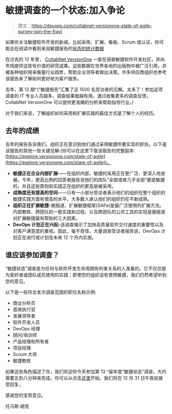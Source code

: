 # 敏捷调查的一个状态:加入争论

> 原文：<https://devops.com/collabnet-versionone-state-of-agile-survey-join-the-fray/>

如果你关注敏捷软件开发的新闻，比如采用、扩展、看板、Scrum 或认证，你可能会在阅读中看到来自敏捷报告的[状态的统计数据](http://stateofagile.versionone.com/)

在过去的 12 年里， [CollabNet VersionOne](https://www.collab.net/) 一直在调查敏捷软件开发社区，并向市场提供这些有价值的研究成果。这些数据在世界各地的出版物中被广泛引用，并被各种组织用来衡量行业趋势，帮助企业领导者做出决策。许多供应商组织也参考该报告来了解如何更好地为客户服务。

去年，第 12 期^(“敏捷报告”汇集了近 1500 名受访者的见解。太多了！参加这项调查的 IT 专业人员越多，调查结果就越有用。通过收集更多的调查反馈，CollabNet VersionOne 可以提供更准确的分析来帮助指导行业。)

对于我们来说，了解组织如何采用和扩展实践的最佳方式是了解个人的经历。

## **去年的成绩** 

去年的报告告诉我们，组织正在意识到他们通过采用敏捷所要实现的好处。以下是该报告的其他一些关键见解:(你可以在这里下载该报告的完整副本:[https://explore.versionone.com/state-of-agile](https://explore.versionone.com/state-of-agile))。

*   **敏捷正在企业内部扩展**——在组织内部，敏捷的采用正在更广泛、更深入地发展。今年，更高比例的回答者报告说他们的团队“全部或者几乎全部”都是敏捷的，并且这些原则和实践正在组织的更高层被采用。
*   **成熟度还有提高的空间**——只有一小部分受访者表示他们的组织在整个组织的敏捷实践方面有很高的水平。大多数人承认他们的组织仍在不断成熟。
*   **组织正在扩展敏捷**–据报道，扩展敏捷框架(SAFe)是最广泛使用的扩展方法。内部教练、跨团队的一致实践和过程，以及跨团队的公共工具的实现是据报道对扩展敏捷最有帮助的三大因素。
*   **DevOps 计划正在兴起**–该调查揭示了加快高质量软件交付速度的重要性以及对客户满意度的重视。因此，毫不奇怪，大量调查受访者报告说，DevOps 计划正在进行或计划在未来 12 个月内实施。

## 谁应该参加调查？

“敏捷状态”调查是为任何与软件开发生命周期有利害关系的人准备的。它不仅仅是为爱好者或团队成员使用的实践；即使您的组织没有使用敏捷，我们仍然希望听到您的意见。

以下是一些符合本次调查范围的职位名称示例:

*   商业分析员
*   首席执行官
*   发展领导者
*   软件开发人员
*   DevOps 经理
*   顾问/培训师
*   产品经理和所有者
*   项目经理
*   Scrum 大师
*   敏捷教练

如果这些角色描述了你，我们欢迎你今天参加第 13 ^届年度“敏捷状态”调查。大约需要五到八分钟来完成。你可以从点击[这里](http://stateofagile.versionone.com/)开始。我们将在 12 月 31 日午夜前接受回复。

感谢您的宝贵意见。

托马斯·胡克
